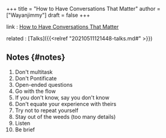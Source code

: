 +++
title = "How to Have Conversations That Matter"
author = ["Wayanjimmy"]
draft = false
+++

link
: [How to Have Conversations That Matter](https://youtu.be/ydQd7KxrFDM)

related
: [Talks]({{<relref "20210511121448-talks.md#" >}})


## Notes {#notes}

1.  Don't multitask
2.  Don't Pontificate
3.  Open-ended questions
4.  Go with the flow
5.  If you don't know, say you don't know
6.  Don't equate your experience with theirs
7.  Try not to repeat yourself
8.  Stay out of the weeds (too many details)
9.  Listen
10. Be brief
